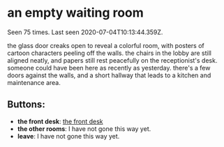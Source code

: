 # an empty waiting room

Seen 75 times. Last seen 2020-07-04T10:13:44.359Z.

the glass door creaks open to reveal a colorful room, with posters of cartoon characters peeling off the walls. the chairs in the lobby are still aligned neatly, and papers still rest peacefully on the receptionist's desk. someone could have been here as recently as yesterday. there's a few doors against the walls, and a short hallway that leads to a kitchen and maintenance area.

## Buttons:

- **the front desk**: [the front desk](the-front-desk-ettm87.md)
- **the other rooms**: I have not gone this way yet.
- **leave**: I have not gone this way yet.